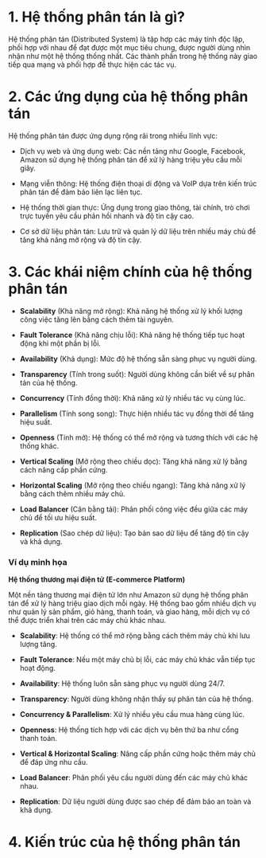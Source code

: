 # 1. Hệ thống phân tán là gì?

Hệ thống phân tán (Distributed System) là tập hợp các máy tính độc lập, phối hợp với nhau để đạt được một mục tiêu chung, được người dùng nhìn nhận như một hệ thống thống nhất. Các thành phần trong hệ thống này giao tiếp qua mạng và phối hợp để thực hiện các tác vụ.

# 2. Các ứng dụng của hệ thống phân tán

Hệ thống phân tán được ứng dụng rộng rãi trong nhiều lĩnh vực:

- Dịch vụ web và ứng dụng web: Các nền tảng như Google, Facebook, Amazon sử dụng hệ thống phân tán để xử lý hàng triệu yêu cầu mỗi giây.​

- Mạng viễn thông: Hệ thống điện thoại di động và VoIP dựa trên kiến trúc phân tán để đảm bảo liên lạc liên tục.​

- Hệ thống thời gian thực: Ứng dụng trong giao thông, tài chính, trò chơi trực tuyến yêu cầu phản hồi nhanh và độ tin cậy cao.​

- Cơ sở dữ liệu phân tán: Lưu trữ và quản lý dữ liệu trên nhiều máy chủ để tăng khả năng mở rộng và độ tin cậy.

# 3. Các khái niệm chính của hệ thống phân tán

- **Scalability** (Khả năng mở rộng): Khả năng hệ thống xử lý khối lượng công việc tăng lên bằng cách thêm tài nguyên.​

- **Fault Tolerance** (Khả năng chịu lỗi): Khả năng hệ thống tiếp tục hoạt động khi một phần bị lỗi.​

- **Availability** (Khả dụng): Mức độ hệ thống sẵn sàng phục vụ người dùng.​

- **Transparency** (Tính trong suốt): Người dùng không cần biết về sự phân tán của hệ thống.​

- **Concurrency** (Tính đồng thời): Khả năng xử lý nhiều tác vụ cùng lúc.​

- **Parallelism** (Tính song song): Thực hiện nhiều tác vụ đồng thời để tăng hiệu suất.​

- **Openness** (Tính mở): Hệ thống có thể mở rộng và tương thích với các hệ thống khác.​

- **Vertical Scaling** (Mở rộng theo chiều dọc): Tăng khả năng xử lý bằng cách nâng cấp phần cứng.​

- **Horizontal Scaling** (Mở rộng theo chiều ngang): Tăng khả năng xử lý bằng cách thêm nhiều máy chủ.​

- **Load Balancer** (Cân bằng tải): Phân phối công việc đều giữa các máy chủ để tối ưu hiệu suất.​

- **Replication** (Sao chép dữ liệu): Tạo bản sao dữ liệu để tăng độ tin cậy và khả dụng.​

### Ví dụ minh họa
**Hệ thống thương mại điện tử (E-commerce Platform)** 

Một nền tảng thương mại điện tử lớn như Amazon sử dụng hệ thống phân tán để xử lý hàng triệu giao dịch mỗi ngày. Hệ thống bao gồm nhiều dịch vụ như quản lý sản phẩm, giỏ hàng, thanh toán, và giao hàng, mỗi dịch vụ có thể được triển khai trên các máy chủ khác nhau.​

- **Scalability**: Hệ thống có thể mở rộng bằng cách thêm máy chủ khi lưu lượng tăng.​

- **Fault Tolerance**: Nếu một máy chủ bị lỗi, các máy chủ khác vẫn tiếp tục hoạt động.​

- **Availability**: Hệ thống luôn sẵn sàng phục vụ người dùng 24/7.​

- **Transparency**: Người dùng không nhận thấy sự phân tán của hệ thống.​

- **Concurrency & Parallelism**: Xử lý nhiều yêu cầu mua hàng cùng lúc.​

- **Openness**: Hệ thống tích hợp với các dịch vụ bên thứ ba như cổng thanh toán.​

- **Vertical & Horizontal Scaling**: Nâng cấp phần cứng hoặc thêm máy chủ để đáp ứng nhu cầu.​

- **Load Balancer**: Phân phối yêu cầu người dùng đến các máy chủ khác nhau.​

- **Replication**: Dữ liệu người dùng được sao chép để đảm bảo an toàn và khả dụng.​

# 4. Kiến trúc của hệ thống phân tán
